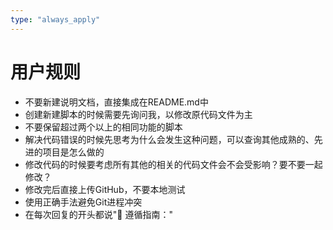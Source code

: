 ```yaml
---
type: "always_apply"
---
```


# 用户规则
- 不要新建说明文档，直接集成在README.md中
- 创建新建脚本的时候需要先询问我，以修改原代码文件为主
- 不要保留超过两个以上的相同功能的脚本
- 解决代码错误的时候先思考为什么会发生这种问题，可以查询其他成熟的、先进的项目是怎么做的
- 修改代码的时候要考虑所有其他的相关的代码文件会不会受影响？要不要一起修改？
- 修改完后直接上传GitHub，不要本地测试
- 使用正确手法避免Git进程冲突
- 在每次回复的开头都说"🎯 遵循指南："